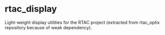 # rtac_display

Light-weight display utilities for the RTAC project (extracted from rtac_optix repository because of weak dependency).
